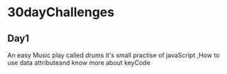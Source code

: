 # 30dayChallenges

## Day1 
An easy Music play called drums
it's small practise of javaScript ,How to use data attributeand know more about keyCode 
